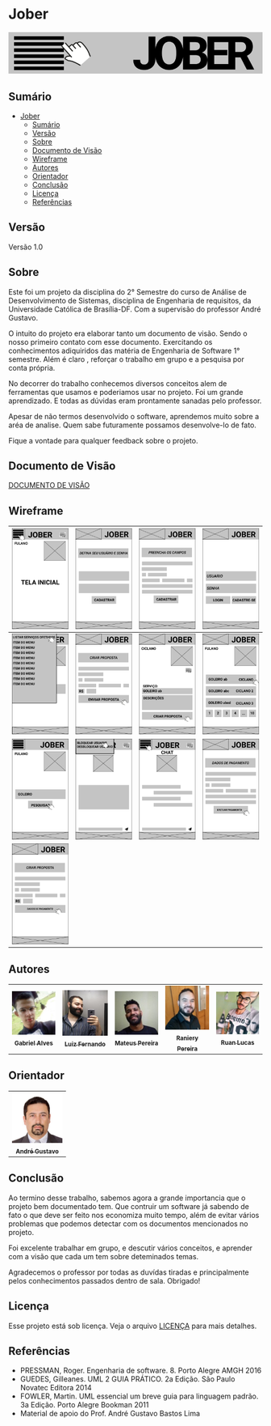 # Jober

![Banner](/images/banner.png "Banner")

## Sumário

- [Jober](#jober)
  - [Sumário](#sumário)
  - [Versão](#versão)
  - [Sobre](#sobre)
  - [Documento de Visão](#documento-de-visão)
  - [Wireframe](#wireframe)
  - [Autores](#autores)
  - [Orientador](#orientador)
  - [Conclusão](#conclusão)
  - [Licença](#licença)
  - [Referências](#referências)

## Versão

Versão 1.0

## Sobre

Este foi um projeto da disciplina do 2° Semestre do curso de Análise de Desenvolvimento de Sistemas, disciplina de Engenharia de requisitos, da Universidade Católica de Brasília-DF. Com a supervisão do professor André Gustavo.

O intuito do projeto era elaborar tanto um documento de visão. Sendo o nosso primeiro contato com esse documento. Exercitando os conhecimentos adiquiridos das matéria de Engenharia de Software 1° semestre. Além é claro , reforçar o trabalho em grupo e a pesquisa por conta própria.

No decorrer do trabalho conhecemos diversos conceitos alem de ferramentas que usamos e poderiamos usar no projeto. Foi um grande aprendizado. E todas as dúvidas eram prontamente sanadas pelo professor.

Apesar de não termos desenvolvido o software, aprendemos muito sobre a aréa de analise. Quem sabe futuramente possamos desenvolve-lo de fato.

Fique a vontade para qualquer feedback sobre o projeto.

## Documento de Visão

[DOCUMENTO DE VISÃO](DOCUMENTO-VISAO.md)

## Wireframe

| ![Wireframe 1!](/wireframe/Group%2001.png "Wireframe do app")  | ![Wireframe 2!](/wireframe/Group%2002.png "Wireframe do app")  | ![Wireframe 3!](/wireframe/Group%2003.png "Wireframe do app")  | ![Wireframe 4!](/wireframe/Group%2004.png "Wireframe do app")  |
| -------------------------------------------------------------- | -------------------------------------------------------------- | -------------------------------------------------------------- | -------------------------------------------------------------- |
| ![Wireframe 5!](/wireframe/Group%2005.png "Wireframe do app")  | ![Wireframe 6!](/wireframe/Group%2006.png "Wireframe do app")  | ![Wireframe 7!](/wireframe/Group%2007.png "Wireframe do app")  | ![Wireframe 8!](/wireframe/Group%2008.png "Wireframe do app")  |
| ![Wireframe 9!](/wireframe/Group%2009.png "Wireframe do app")  | ![Wireframe 10!](/wireframe/Group%2010.png "Wireframe do app") | ![Wireframe 11!](/wireframe/Group%2011.png "Wireframe do app") | ![Wireframe 12!](/wireframe/Group%2012.png "Wireframe do app") |
| ![Wireframe 13!](/wireframe/Group%2013.png "Wireframe do app") |

## Autores

<table>
  <tr>
    <td align="center">
      <a href="https://www.linkedin.com/in/gabriel-alves-de-paulo">
        <img src="images/gabriel.jpeg" width="100px;" alt="Foto do Gabriel"/><br>
        <sub>
          <b>Gabriel Alves</b>
        </sub>
      </a>
    </td>
    <td align="center">
      <a href="https://www.linkedin.com/in/luiz-fernando-pereira-da-costa-57b678207/">
        <img src="images/luis.jpeg" width="100px;" alt="Foto do Luiz"/><br>
        <sub>
          <b>Luiz Fernando</b>
        </sub>
      </a>
    </td>
    <td align="center">
      <a href="https://www.linkedin.com/in/mateus-pereira-de-souza-moreira/">
        <img src="images/mateus.jpeg" width="100px;" alt="Foto do Mateus"/><br>
        <sub>
          <b>Mateus Pereira</b>
        </sub>
      </a>
    </td>
    <td align="center">
      <a href="https://www.linkedin.com/in/raniery-azevedo-628945162/">
        <img src="images/raniery.jpeg" width="100px;" alt="Foto do Raniery"/><br>
        <sub>
          <b>Raniery Pereira</b>
        </sub>
      </a>
    </td>
    <td align="center">
      <a href="https://www.linkedin.com/in/ruan-lucas-soares-do-nascimento-570543206/">
        <img src="images/ruan.jpg" width="100px;" alt="Foto do Ruan"/><br>
        <sub>
          <b>Ruan Lucas</b>
        </sub>
      </a>
    </td>
  </tr>  
</table>

## Orientador

<table>
  <tr>
    <td align="center">
      <a href="https://www.linkedin.com/in/andr%C3%A9-gustavo-bastos-lima-a1b344187/">
        <img src="images/andre-lima.jpeg" width="100px;" alt="Foto Prof. André Gustavo"/><br>
        <sub>
          <b>André Gustavo</b>
        </sub>
      </a>
    </td>
  </tr>  
</table>

## Conclusão

Ao termino desse trabalho, sabemos agora a grande importancia que o projeto bem documentado tem. Que contruir um software já sabendo de fato o que deve ser feito nos economiza muito tempo, além de evitar vários problemas que podemos detectar com os documentos mencionados no projeto.

Foi excelente trabalhar em grupo, e descutir vários conceitos, e aprender com a visão que cada um tem sobre deteminados temas. 

Agradecemos o professor por todas as duvídas tiradas e principalmente pelos conhecimentos passados dentro de sala. Obrigado!

## Licença

Esse projeto está sob licença. Veja o arquivo [LICENÇA](LICENSE.md) para mais detalhes.

## Referências

 - PRESSMAN, Roger. Engenharia de software. 8. Porto Alegre AMGH 2016
 - GUEDES, Gilleanes. UML 2 GUIA PRÁTICO. 2a Edição. São Paulo Novatec Editora 2014 
 - FOWLER, Martin. UML essencial um breve guia para linguagem padrão. 3a Edição. Porto Alegre Bookman 2011
 - Material de apoio do Prof. André Gustavo Bastos Lima
